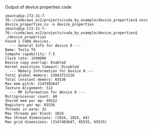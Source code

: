 Output of device properties code

    ubuntu@ip-172-31-7-76:~/code/aws_ec2/projects/cuda_by_example/device_properties$ nvcc device_properties.cu -o device_properties
    ubuntu@ip-172-31-7-76:~/code/aws_ec2/projects/cuda_by_example/device_properties$ ./device_properties
    Found 1 CUDA devices.
      --- General Info for device 0 ---
    Name: Tesla T4
    Compute capability: 7.5
    Clock rate: 1590000
    Device copy overlap: Enabled
    Kernel execition timeout: Disabled
      --- Memory Information for Device 0 ---
    Total global memory: 15843721216
    Total constant memory: 65536
    Max mem pitch: 2147483647
    Texture Alignment: 512
      --- MP Information for device 0 ---
    Multiprocessor count: 40
    Shared mem per mp: 49152
    Registers per mp: 65536
    Threads in warp: 32
    Max threads per block: 1024
    Max thread dimensions: (1024, 1024, 64)
    Max grid dimensions: (2147483647, 65535, 65535)
